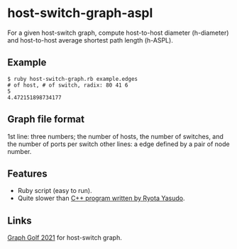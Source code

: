 # host-switch-graph-aspl
For a given host-switch graph, compute host-to-host diameter (h-diameter) and host-to-host average shortest path length (h-ASPL).

## Example
```
$ ruby host-switch-graph.rb example.edges
# of host, # of switch, radix: 80 41 6
5
4.472151898734177
```

## Graph file format
1st line: three numbers; the number of hosts, the number of switches, and the number of ports per switch
other lines: a edge defined by a pair of node number.

## Features
- Ruby script (easy to run).
- Quite slower than [C++ program written by Ryota Yasudo](https://github.com/r-ricdeau/host-switch-aspl).

## Links
[Graph Golf 2021](http://research.nii.ac.jp/graphgolf/) for host-switch graph.
